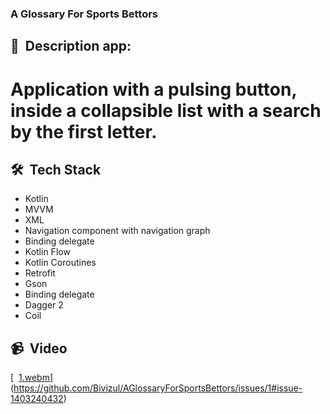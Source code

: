 ### A Glossary For Sports Bettors

## 📜 &nbsp;Description app:

# Application with a pulsing button, inside a collapsible list with a search by the first letter.

## 🛠 &nbsp;Tech Stack

* Kotlin
* MVVM
* XML
* Navigation component with navigation graph
* Binding delegate
* Kotlin Flow
* Kotlin Coroutines
* Retrofit
* Gson
* Binding delegate
* Dagger 2
* Coil

## 📹 &nbsp;Video

[&nbsp; [1.webm](https://user-images.githubusercontent.com/69785788/194882948-5acb98a9-deae-4dc0-a070-5bb9f0aca3a4.webm)](https://github.com/Bivizul/AGlossaryForSportsBettors/issues/1#issue-1403240432)
